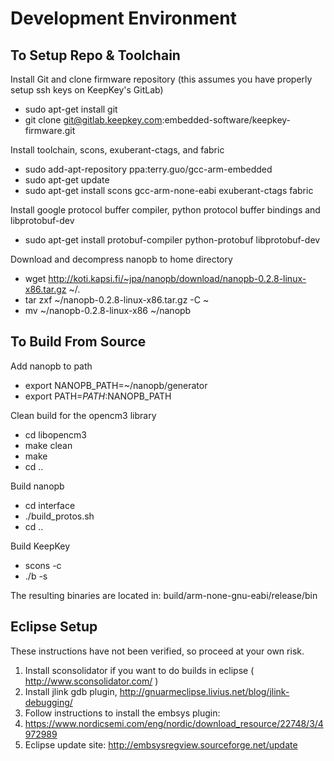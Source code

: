 # Development Environment

## To Setup Repo & Toolchain

Install Git and clone firmware repository (this assumes you have properly setup ssh keys on KeepKey's GitLab)

* sudo apt-get install git
* git clone git@gitlab.keepkey.com:embedded-software/keepkey-firmware.git

Install toolchain, scons, exuberant-ctags, and fabric

* sudo add-apt-repository ppa:terry.guo/gcc-arm-embedded
* sudo apt-get update
* sudo apt-get install scons gcc-arm-none-eabi exuberant-ctags fabric

Install google protocol buffer compiler, python protocol buffer bindings and libprotobuf-dev
* sudo apt-get install protobuf-compiler python-protobuf libprotobuf-dev

Download and decompress nanopb to home directory
* wget http://koti.kapsi.fi/~jpa/nanopb/download/nanopb-0.2.8-linux-x86.tar.gz ~/.
* tar zxf ~/nanopb-0.2.8-linux-x86.tar.gz -C ~
* mv ~/nanopb-0.2.8-linux-x86 ~/nanopb

## To Build From Source

Add nanopb to path
* export NANOPB_PATH=~/nanopb/generator
* export PATH=$PATH:$NANOPB_PATH

Clean build for the opencm3 library
* cd libopencm3
* make clean
* make
* cd ..

Build nanopb
* cd interface
* ./build_protos.sh
* cd ..

Build KeepKey
* scons -c
* ./b -s

The resulting binaries are located in: build/arm-none-gnu-eabi/release/bin

## Eclipse Setup

These instructions have not been verified, so proceed at your own risk.

1. Install sconsolidator if you want to do builds in eclipse ( http://www.sconsolidator.com/ )
2. Install jlink gdb plugin, http://gnuarmeclipse.livius.net/blog/jlink-debugging/
1. Follow instructions to install the embsys plugin: 
 1. https://www.nordicsemi.com/eng/nordic/download_resource/22748/3/4972989 
 2. Eclipse update site: http://embsysregview.sourceforge.net/update
